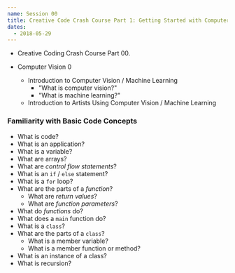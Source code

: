 ```yaml
---
name: Session 00
title: Creative Code Crash Course Part 1: Getting Started with Computer Vision
dates:
  - 2018-05-29
---
```

-   Creative Coding Crash Course Part 00.

-   Computer Vision 0
    -   Introduction to Computer Vision / Machine Learning
        -   "What is computer vision?"
        -   "What is machine learning?"
    -   Introduction to Artists Using Computer Vision / Machine Learning

### Familiarity with Basic Code Concepts
- What is code?
- What is an application?
- What is a variable?
- What are arrays?
- What are _control flow statements_?
- What is an `if` / `else` statement?
- What is a `for` loop?
- What are the parts of a _function_?
  - What are _return values_?
  - What are _function parameters_?
- What do _functions_ do?
- What does a `main` function do?
- What is a `class`?
- What are the parts of a `class`?
  - What is a member variable?
  - What is a member function or method?  
- What is an instance of a class?
- What is recursion?
